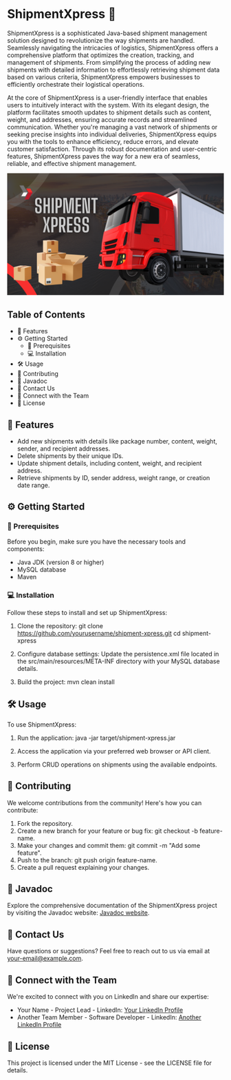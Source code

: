 # ShipmentXpress :truck:

ShipmentXpress is a sophisticated Java-based shipment management solution designed to revolutionize the way shipments are handled. Seamlessly navigating the intricacies of logistics, ShipmentXpress offers a comprehensive platform that optimizes the creation, tracking, and management of shipments. From simplifying the process of adding new shipments with detailed information to effortlessly retrieving shipment data based on various criteria, ShipmentXpress empowers businesses to efficiently orchestrate their logistical operations.

At the core of ShipmentXpress is a user-friendly interface that enables users to intuitively interact with the system. With its elegant design, the platform facilitates smooth updates to shipment details such as content, weight, and addresses, ensuring accurate records and streamlined communication. Whether you're managing a vast network of shipments or seeking precise insights into individual deliveries, ShipmentXpress equips you with the tools to enhance efficiency, reduce errors, and elevate customer satisfaction. Through its robust documentation and user-centric features, ShipmentXpress paves the way for a new era of seamless, reliable, and effective shipment management.


![ShipmentXpress Logo](images/poster.png)


## Table of Contents

- :rocket: Features
- :gear: Getting Started
  - :wrench: Prerequisites
  - :computer: Installation
- :hammer_and_wrench: Usage
- :raised_hands: Contributing
- :book: Javadoc
- :email: Contact Us
- :link: Connect with the Team
- :scroll: License

## :rocket: Features

- Add new shipments with details like package number, content, weight, sender, and recipient addresses.
- Delete shipments by their unique IDs.
- Update shipment details, including content, weight, and recipient address.
- Retrieve shipments by ID, sender address, weight range, or creation date range.

## :gear: Getting Started

### :wrench: Prerequisites

Before you begin, make sure you have the necessary tools and components:

- Java JDK (version 8 or higher)
- MySQL database
- Maven

### :computer: Installation

Follow these steps to install and set up ShipmentXpress:

1. Clone the repository:
   git clone https://github.com/yourusername/shipment-xpress.git
   cd shipment-xpress

2. Configure database settings:
   Update the persistence.xml file located in the src/main/resources/META-INF directory with your MySQL database details.

3. Build the project:
   mvn clean install

## :hammer_and_wrench: Usage

To use ShipmentXpress:

1. Run the application:
   java -jar target/shipment-xpress.jar

2. Access the application via your preferred web browser or API client.

3. Perform CRUD operations on shipments using the available endpoints.

## :raised_hands: Contributing

We welcome contributions from the community! Here's how you can contribute:

1. Fork the repository.
2. Create a new branch for your feature or bug fix: git checkout -b feature-name.
3. Make your changes and commit them: git commit -m "Add some feature".
4. Push to the branch: git push origin feature-name.
5. Create a pull request explaining your changes.

## :book: Javadoc

Explore the comprehensive documentation of the ShipmentXpress project by visiting the Javadoc website: [Javadoc website](https://your-javadoc-website-url.com).

## :email: Contact Us

Have questions or suggestions? Feel free to reach out to us via email at your-email@example.com.

## :link: Connect with the Team

We're excited to connect with you on LinkedIn and share our expertise:

- Your Name - Project Lead - LinkedIn: [Your LinkedIn Profile](https://www.linkedin.com/in/your-profile-url/)
- Another Team Member - Software Developer - LinkedIn: [Another LinkedIn Profile](https://www.linkedin.com/in/another-profile-url/)

## :scroll: License

This project is licensed under the MIT License - see the LICENSE file for details.
